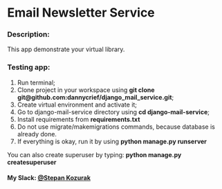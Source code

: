 <h1>Email Newsletter Service</h1>
<h3>Description:</h3>
<p>This app demonstrate your virtual library. </p>
<h3>Testing app:</h3>
<ol>
<li>Run terminal;</li>
<li>Clone project in your workspace using <b>git clone git@github.com:dannycrief/django_mail_service.git</b>;</li>
<li>Create virtual environment and activate it;</li>
<li>Go to django-mail-service directory using <b>cd django-mail-service</b>;</li>
<li>Install requirements from <b>requirements.txt</b></li>
<li>Do not use migrate/makemigrations commands, because database is already done.</li>
<li>If everything is okay, run it by using <b>python manage.py runserver</b></li>
</ol>

<p>You can also create superuser by typing: <b>python manage.py createsuperuser</b></p>

<h4>My Slack: <u>@Stepan Kozurak</u></h4>